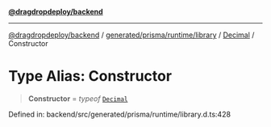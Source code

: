 [**@dragdropdeploy/backend**](../../../../../../../README.md)

***

[@dragdropdeploy/backend](../../../../../../../README.md) / [generated/prisma/runtime/library](../../../README.md) / [Decimal](../README.md) / Constructor

# Type Alias: Constructor

> **Constructor** = *typeof* [`Decimal`](../README.md)

Defined in: backend/src/generated/prisma/runtime/library.d.ts:428
